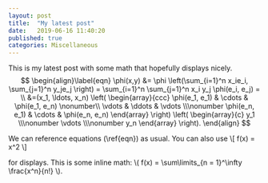```yaml
---
layout: post
title:  "My latest post"
date:   2019-06-16 11:40:20
published: true
categories: Miscellaneous
---
```


This is my latest post with some math that hopefully displays nicely. 
$$
\begin{align}\label{eqn}
  \phi(x,y) &= \phi \left(\sum_{i=1}^n x_ie_i, \sum_{j=1}^n y_je_j \right) = \sum_{i=1}^n \sum_{j=1}^n x_i y_j \phi(e_i, e_j) = \\
  &=(x_1, \ldots, x_n) \left( \begin{array}{ccc} \phi(e_1, e_1) & \cdots & \phi(e_1, e_n) \nonumber\\
      \vdots & \ddots & \vdots \\\nonumber
      \phi(e_n, e_1) & \cdots & \phi(e_n, e_n)
    \end{array} \right)
  \left( \begin{array}{c}
      y_1 \\\nonumber
      \vdots \\\nonumber
      y_n
    \end{array} \right). 
\end{align}
$$

We can reference equations (\ref{eqn}) as usual. You can also use
\\[ f(x) = x^2 \\]

for displays. This is some inline math: \\( f(x) = \sum\limits_{n = 1}^\infty \frac{x^n}{n!} \\). 